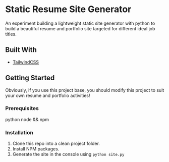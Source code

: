 # Static Resume Site Generator

An experiment building a lightweight static site generator with python to build a beautiful resume and portfolio site targeted for different ideal job titles.

## Built With

- [TailwindCSS](https://github.com/tailwindlabs/tailwindcss)

## Getting Started

Obviously, if you use this project base, you should modify this project to suit your own resume and portfolio activities!

### Prerequisites

python
node && npm

### Installation

1. Clone this repo into a clean project folder.
2. Install NPM packages.
3. Generate the site in the console using `python site.py`
